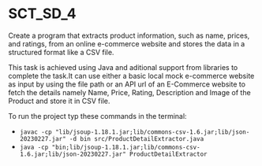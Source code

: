 # SCT_SD_4
Create a program that extracts product information, such as name, prices, and ratings, from an online e-commerce website and stores the data in a structured format like a CSV file.<br/>

This task is achieved using Java and aditional support from libraries to complete the task.It can use either a basic local mock e-commerce website as input by using the file path or an API url of an E-Commerce website to fetch the details namely Name, Price, Rating, Description and Image of the Product and store it in CSV file.<br/>

To run the project typ these commands in the terminal: <br/>
- ```javac -cp "lib/jsoup-1.18.1.jar;lib/commons-csv-1.6.jar;lib/json-20230227.jar" -d bin src/ProductDetailExtractor.java``` <br/>
- ```java -cp "bin;lib/jsoup-1.18.1.jar;lib/commons-csv-1.6.jar;lib/json-20230227.jar" ProductDetailExtractor``` <br/>